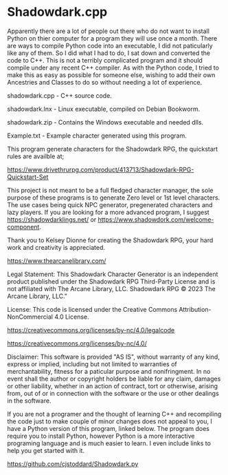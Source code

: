 # Shadowdark.cpp

Apparently there are a lot of people out there who do not want to install Python on thier computer for a program they will use once a month. There are ways to compile Python code into an executable, I did not paticularly like any of them. So I did what I had to do, I sat down and converted the code to C++. This is not a terribly complicated program and it should compile under any recent C++ compiler. As with the Python code, I tried to make this as easy as possible for someone else, wishing to add their own Ancestries and Classes to do so without needing a lot of experience.

shadowdark.cpp - C++ source code.

shadowdark.lnx - Linux executable, compiled on Debian Bookworm.

shadowdark.zip - Contains the Windows executable and needed dlls.

Example.txt - Example character generated using this program.

This program generate characters for the Shadowdark RPG, the quickstart rules are availble at;

https://www.drivethrurpg.com/product/413713/Shadowdark-RPG-Quickstart-Set

This project is not meant to be a full fledged character manager, the sole purpose of these programs is to generate Zero level or 1st level characters. The use cases being quick NPC generator, pregenerated characters and lazy players. If you are looking for a more advanced program, I suggest https://shadowdarklings.net/ or https://www.shadowdork.com/welcome-component.

Thank you to Kelsey Dionne for creating the Shadowdark RPG, your hard work and creativity is appreciated.

https://www.thearcanelibrary.com/

Legal Statement: This Shadowdark Character Generator is an independent product published under the Shadowdark RPG Third-Party License and is not affiliated with The Arcane Library, LLC. Shadowdark RPG © 2023 The Arcane Library, LLC."

License: This code is licensed under the Creative Commons Attribution-NonCommercial 4.0 License.

https://creativecommons.org/licenses/by-nc/4.0/legalcode

https://creativecommons.org/licenses/by-nc/4.0/

Disclaimer: This software is provided "AS IS", without warranty of any kind, express or implied, including but not limited to warranties of merchantability, fitness for a paticular purpose and nonifringment. In no event shall the author or copyright holders be liable for any claim, damages or other liability, whether in an action of contract, tort or otherwise, arising from, out of or in connection with the software or the use or other dealings in the software.

If you are not a programer and the thought of learning C++ and recompiling the code just to make couple of minor changes does not appeal to you, I have a Python version of this program, linked below. The program does require you to install Python, however Python is a more interactive programing language and is much easier to learn. I even include links to help you get started with it.

https://github.com/cjstoddard/Shadowdark.py
